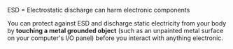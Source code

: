ESD = Electrostatic discharge can harm electronic components

You can protect against ESD and discharge static electricity from your body by **touching a metal grounded object** (such as an unpainted metal surface on your computer's I/O panel) before you interact with anything electronic.